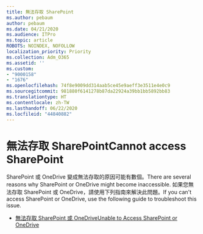 ```yaml
---
title: 無法存取 SharePoint
ms.author: pebaum
author: pebaum
ms.date: 04/21/2020
ms.audience: ITPro
ms.topic: article
ROBOTS: NOINDEX, NOFOLLOW
localization_priority: Priority
ms.collection: Adm_O365
ms.assetid: ''
ms.custom:
- "9000158"
- "1676"
ms.openlocfilehash: 74f8e9009dd314aab5ce45e9aeff3e3511e4e0c9
ms.sourcegitcommit: 981880f6141278b87da22924a39bb1bb5892bb83
ms.translationtype: HT
ms.contentlocale: zh-TW
ms.lasthandoff: 06/22/2020
ms.locfileid: "44840882"
---
```

# <a name="cannot-access-sharepoint"></a><span data-ttu-id="23fc3-102">無法存取 SharePoint</span><span class="sxs-lookup"><span data-stu-id="23fc3-102">Cannot access SharePoint</span></span>

<span data-ttu-id="23fc3-103">SharePoint 或 OneDrive 變成無法存取的原因可能有數個。</span><span class="sxs-lookup"><span data-stu-id="23fc3-103">There are several reasons why SharePoint or OneDrive might become inaccessible.</span></span> <span data-ttu-id="23fc3-104">如果您無法存取 SharePoint 或 OneDrive，請使用下列指南來解決此問題。</span><span class="sxs-lookup"><span data-stu-id="23fc3-104">If you can't access SharePoint or OneDrive, use the following guide to troubleshoot this issue.</span></span>

- [<span data-ttu-id="23fc3-105">無法存取 SharePoint 或 OneDrive</span><span class="sxs-lookup"><span data-stu-id="23fc3-105">Unable to Access SharePoint or OneDrive</span></span>](https://docs.microsoft.com/sharepoint/troubleshoot/sharing-and-permissions/sharepoint-online-inaccessible)

